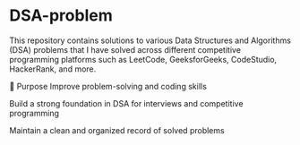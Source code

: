 # DSA-problem

This repository contains solutions to various Data Structures and Algorithms (DSA) problems that I have solved across different competitive programming platforms such as LeetCode, GeeksforGeeks, CodeStudio, HackerRank, and more.

🚀 Purpose
Improve problem-solving and coding skills

Build a strong foundation in DSA for interviews and competitive programming

Maintain a clean and organized record of solved problems



